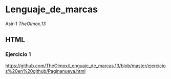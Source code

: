# Lenguaje_de_marcas
Asir-1
*TheOlmox.13*
## HTML
### Ejercicio 1
https://github.com/TheOlmox/Lenguaje_de_marcas.13/blob/master/ejercicios%20en%20github/Paginanueva.html
